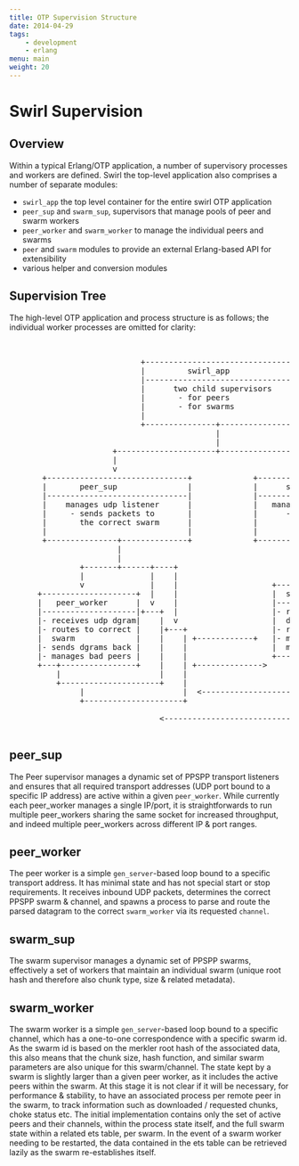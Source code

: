 ```yaml
---
title: OTP Supervision Structure
date: 2014-04-29
tags:
    - development
    - erlang
menu: main
weight: 20
---
```


# Swirl Supervision

## Overview

Within a typical Erlang/OTP application, a number of supervisory processes
and workers are defined. Swirl the top-level application also comprises a
number of separate modules:

- `swirl_app` the top level container for the entire swirl OTP application
- `peer_sup` and `swarm_sup`, supervisors that manage pools of peer and
  swarm workers
- `peer_worker` and `swarm_worker` to manage the individual peers and swarms
- `peer` and `swarm` modules to provide an external Erlang-based API for
  extensibility
- various helper and conversion modules

##  Supervision Tree

The high-level OTP application and process structure is as follows; the
individual worker processes are omitted for clarity:

<pre>


                            +----------------------------------+
                            |         swirl_app                |
                            |----------------------------------|
                            |      two child supervisors       |
                            |       - for peers                |
                            |       - for swarms               |
                            |                                  |
                            +---------------+------------------+
                                            |
                                            |
                      +---------------------+------------------------+
                      |                                              |
                      v                                              v
       +------------------------------+             +------------------------------+
       |       peer_sup               |             |      swarm_sup               |
       |------------------------------|             |------------------------------|
       |    manages udp listener      |             |   manages swarms             |
       |     - sends packets to       |             |      - responds to messages  |
       |       the correct swarm      |             |        from listener         |
       |                              |             |                              |
       +---------------+--------------+             +------------+-----------------+
                       |                                         |
                       |                                         +-------------+-----+
               +-------+------+----+                             |             |     |
               |              |    |                             v             |     |
               v              |    |                    +--------------------+ |     |
      +--------------------+  |    |                    |  swarm_worker      | v     |
      |   peer_worker      |  v    |                    |--------------------|+---+  |
      |--------------------|+---+  |                    |- receives parsed   |    |  v
      |- receives udp dgram|    |  v                    |  dgram/messages    |    |+---+
      |- routes to correct |    |+---+                  |- replies via peer  |    |    |
      |  swarm             |    |    | +------------+   |- maintains swarm   |    |    |
      |- sends dgrams back |    |    |                  |  metadata &amp; chunks |    |    |
      |- manages bad peers |    |    |                  +---+----------------+    |    |
      +---+----------------+    |    | +--------------&gt;     |                     |    |
          |                     |    |                      +---------------------+    |
          +---------------------+    |                       +   |                     |
               |                     |  &lt;--------------------+   +---------------------+
               +---------------------+                                +
                                                                      |
                                &lt;-------------------------------------+

</pre>

## peer_sup

The Peer supervisor manages a dynamic set of PPSPP transport listeners and
ensures that all required transport addresses (UDP port bound to a specific
IP address) are active within a given `peer_worker`. While currently each
peer_worker manages a single IP/port, it is straightforwards to run multiple
peer_workers sharing the same socket for increased throughput, and indeed
multiple peer_workers across different IP & port ranges.

## peer_worker

The peer worker is a simple `gen_server`-based loop bound to a specific
transport address. It has minimal state and has not special start or stop
requirements. It receives inbound UDP packets, determines the correct PPSPP
swarm & channel, and spawns a process to parse and route the parsed datagram
to the correct `swarm_worker` via its requested `channel`.

## swarm_sup

The swarm supervisor manages a dynamic set of PPSPP swarms, effectively a
set of workers that maintain an individual swarm (unique root hash and
therefore also chunk type, size & related metadata).

## swarm_worker

The swarm worker is a simple `gen_server`-based loop bound to a specific
channel, which has a one-to-one correspondence with a specific swarm id. As
the swarm id is based on the merkler root hash of the associated data, this
also means that the chunk size, hash function, and similar swarm parameters
are also unique for this swarm/channel. The state kept by a swarm is
slightly larger than a given peer worker, as it includes the active peers
within the swarm. At this stage it is not clear if it will be necessary, for
performance & stability, to have an associated process per remote peer in
the swarm, to track information such as downloaded / requested chunks, choke
status etc. The initial implementation contains only the set of active peers
and their channels, within the process state itself, and the full swarm
state within a related ets table, per swarm. In the event of a swarm worker
needing to be restarted, the data contained in the ets table can be
retrieved lazily as the swarm re-establishes itself.
